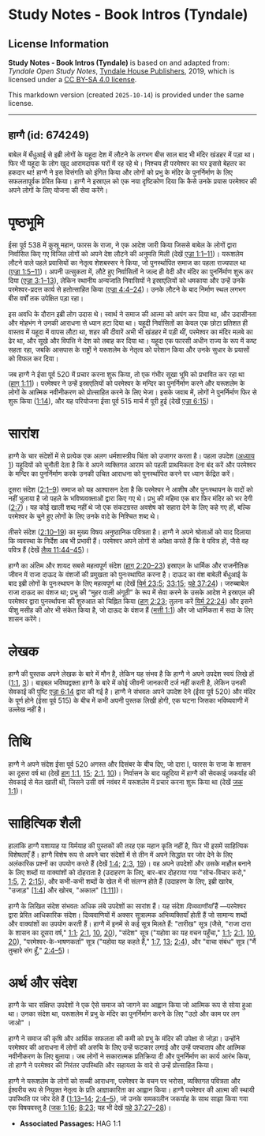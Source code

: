 # Study Notes - Book Intros (Tyndale)

## License Information

**Study Notes - Book Intros (Tyndale)** is based on and adapted from: _Tyndale Open Study Notes_, [Tyndale House Publishers](https://tyndaleopenresources.com/), 2019, which is licensed under a [CC BY-SA 4.0 license](https://creativecommons.org/licenses/by-sa/4.0/legalcode.en).

This markdown version (created `2025-10-14`) is provided under the same license.



--------------------------------

## हाग्गै (id: 674249)

बाबेल में बँधुआई से इब्री लोगों के यहूदा देश में लौटने के लगभग बीस साल बाद भी मंदिर खंडहर में पड़ा था। फिर भी यहूदा के लोग खुद आरामदायक घरों में रह रहे थे। निश्‍चय ही परमेश्‍वर का घर इससे बेहतर का हकदार था! हाग्गै ने इस विसंगति को इंगित किया और लोगों को प्रभु के मंदिर के पुनर्निर्माण के लिए सफलतापूर्वक प्रेरित किया। हाग्गै ने इस्राएल को एक नया दृष्टिकोण दिया कि कैसे उनके प्रयास परमेश्वर की अपने लोगों के लिए योजना की सेवा करेंगे।

पृष्ठभूमि
=========

ईसा पूर्व 538 में कुस्रू महान, फारस के राजा, ने एक आदेश जारी किया जिससे बाबेल के लोगों द्वारा निर्वासित किए गए विजित लोगों को अपने देश लौटने की अनुमति मिली (देखें [एज्रा 1:1–11](https://ref.ly/Ezra1:1-Ezra1:11))। यरूशलेम लौटने वाले पहले प्रवासियों का नेतृत्व शेशबस्सर ने किया, जो पुनर्स्थापित समाज का पहला राज्यपाल था ([एज्रा 1:5–11](https://ref.ly/Ezra1:5-Ezra1:11))। अपनी उत्सुकता में, लौटे हुए निर्वासितों ने जल्द ही वेदी और मंदिर का पुनर्निर्माण शुरू कर दिया ([एज्रा 3:1–13](https://ref.ly/Ezra3:1-Ezra3:13)), लेकिन स्थानीय अन्यजाति निवासियों ने इस्राएलियों को धमकाया और उन्हें उनके परमेश्वर\-प्रदत्त कार्य से हतोत्साहित किया ([एज्रा 4:4–24](https://ref.ly/Ezra4:4-Ezra4:24))। उनके लौटने के बाद निर्माण स्थल लगभग बीस वर्षों तक उपेक्षित पड़ा रहा।

इस अवधि के दौरान इब्री लोग उदास थे। स्वार्थ ने समाज की आत्मा को अपंग कर दिया था, और उदासीनता और मोहभंग ने उनकी आराधना से ध्यान हटा दिया था। यहूदी निर्वासितों का केवल एक छोटा प्रतिशत ही वास्तव में यहूदा में वापस लौटा था, शहर की दीवारें अभी भी खंडहर में पड़ी थीं, परमेश्वर का मंदिर मलबे का ढेर था, और सूखे और विपत्ति ने देश को तबाह कर दिया था। यहूदा एक फारसी अधीन राज्य के रूप में कष्ट सहता रहा, जबकि आसपास के राष्ट्रों ने यरूशलेम के नेतृत्व को परेशान किया और उनके सुधार के प्रयासों को विफल कर दिया।

जब हाग्गै ने ईसा पूर्व 520 में प्रचार करना शुरू किया, तो एक गंभीर सूखा भूमि को प्रभावित कर रहा था ([हाग् 1:11](https://ref.ly/Hag1:11))। परमेश्वर ने उन्हें इस्राएलियों को परमेश्वर के मन्दिर का पुनर्निर्माण करने और यरूशलेम के लोगों के आत्मिक नवीनीकरण को प्रोत्साहित करने के लिए भेजा। इसके जवाब में, लोगों ने पुनर्निर्माण फिर से शुरू किया ([1:14](https://ref.ly/Hag1:14)), और यह परियोजना ईसा पूर्व 515 मार्च में पूरी हुई (देखें [एज्रा 6:15](https://ref.ly/Ezra6:15))।

सारांश
======

हाग्गै के चार संदेशों में से प्रत्येक एक अलग धर्मशास्त्रीय चिंता को उजागर करता है। पहला उपदेश ([अध्याय 1](https://ref.ly/Hag1:1-Hag1:15)) यहूदियों को चुनौती देता है कि वे अपने व्यक्तिगत आराम को पहली प्राथमिकता देना बंद करें और परमेश्वर के मन्दिर का पुनर्निर्माण करके उनकी उचित आराधना को पुनर्स्थापित करने पर ध्यान केंद्रित करें।

दूसरा संदेश ([2:1–9](https://ref.ly/Hag2:1-Hag2:9)) समाज को यह आश्वासन देता है कि परमेश्वर ने आशीष और पुनःस्थापन के वादों को नहीं भुलाया है जो पहले के भविष्यवक्ताओं द्वारा किए गए थे। प्रभु की महिमा एक बार फिर मंदिर को भर देगी ([2:7](https://ref.ly/Hag2:7))। यह कोई खाली शब्द नहीं थे जो एक संकटग्रस्त अवशेष को सहारा देने के लिए कहे गए हों, बल्कि परमेश्वर के चुने हुए लोगों के लिए उनके वादे के निश्चित शब्द थे।

तीसरे संदेश ([2:10–19](https://ref.ly/Hag2:10-Hag2:19)) का मुख्य विषय अनुष्ठानिक पवित्रता है। हाग्गै ने अपने श्रोताओं को याद दिलाया कि व्यवस्था के निर्देश अब भी प्रभावी हैं। परमेश्वर अपने लोगों से अपेक्षा करते हैं कि वे पवित्र हों, जैसे वह पवित्र हैं (देखें [लैव्य 11:44–45](https://ref.ly/Lev11:44-Lev11:45))।

हाग्गै का अंतिम और शायद सबसे महत्वपूर्ण संदेश ([हाग् 2:20–23](https://ref.ly/Hag2:20-Hag2:23)) इस्राएल के धार्मिक और राजनीतिक जीवन में राजा दाऊद के वंशजों की प्रमुखता को पुनःस्थापित करना है। दाऊद का वंश बाबेली बँधुआई के बाद इब्री लोगों के पुनःस्थापन के लिए महत्वपूर्ण था (देखें [यिर्म 23:5](https://ref.ly/Jer23:5); [33:15](https://ref.ly/Jer33:15); [यहे 37:24](https://ref.ly/Ezek37:24))। जरुब्बाबेल राजा दाऊद का वंशज था; प्रभु की “मुहर वाली अंगूठी” के रूप में सेवा करने के उसके आदेश ने इस्राएल की परमेश्वर द्वारा पुनर्स्थापना की शुरुआत को चिह्नित किया ([हाग् 2:23](https://ref.ly/Hag2:23); तुलना करें [यिर्म 22:24](https://ref.ly/Jer22:24)) और इसने यीशु मसीह की ओर भी संकेत किया है, जो दाऊद के वंशज हैं ([मत्ती 1:1](https://ref.ly/Matt1:1)) और जो धार्मिकता में सदा के लिए शासन करेंगे।

लेखक
====

हाग्गै की पुस्तक अपने लेखक के बारे में मौन है, लेकिन यह संभव है कि हाग्गै ने अपने उपदेश स्वयं लिखे हों ([1:1](https://ref.ly/Hag1:1), [3](https://ref.ly/Hag1:3))। बाइबल भविष्यद्वक्ता हाग्गै के बारे में कोई जीवनी जानकारी दर्ज नहीं करती है, लेकिन उनकी सेवकाई की पुष्टि [एज्रा 6:14](https://ref.ly/Ezra6:14) द्वारा की गई है। हाग्गै ने संभवतः अपने उपदेश देने (ईसा पूर्व 520\) और मंदिर के पूर्ण होने (ईसा पूर्व 515\) के बीच में कभी अपनी पुस्तक लिखी होगी, एक घटना जिसका भविष्यवाणी में उल्लेख नहीं है।

तिथि
====

हाग्गै ने अपने संदेश ईसा पूर्व 520 अगस्त और दिसंबर के बीच दिए, जो दारा I, फारस के राजा के शासन का दूसरा वर्ष था (देखें [हाग् 1:1](https://ref.ly/Hag1:1), [15](https://ref.ly/Hag1:15); [2:1](https://ref.ly/Hag2:1), [10](https://ref.ly/Hag2:10))। निर्वासन के बाद यहूदिया में हाग्गै की सेवकाई जकर्याह की सेवकाई से मेल खाती थी, जिसने उसी वर्ष नवंबर में यरूशलेम में प्रचार करना शुरू किया था (देखें [जक 1:1](https://ref.ly/Zech1:1))।

साहित्यिक शैली
==============

हालांकि हाग्गै यशायाह या यिर्मयाह की पुस्तकों की तरह एक महान कृति नहीं है, फिर भी इसमें साहित्यिक विशेषताएँ हैं। हाग्गै विशेष रूप से अपने चार संदेशों में से तीन में अपने सिद्धांत पर जोर देने के लिए अलंकारिक प्रश्नों का उपयोग करते हैं (देखें [1:4](https://ref.ly/Hag1:4); [2:3](https://ref.ly/Hag2:3), [19](https://ref.ly/Hag2:19))। वह अपने उपदेशों और उसके माहौल बनाने के लिए शब्दों या वाक्यांशों को दोहराता है (उदाहरण के लिए, बार\-बार दोहराया गया "सोच\-विचार करो," [1:5](https://ref.ly/Hag1:5), [7](https://ref.ly/Hag1:7); [2:15](https://ref.ly/Hag2:15)), और कभी\-कभी शब्दों के खेल में भी संलग्न होते हैं (उदाहरण के लिए, इब्री खारेब, "उजाड़" \[[1:4](https://ref.ly/Hag1:4)] और खोरब, "अकाल" \[[1:11](https://ref.ly/Hag1:11)])।

हाग्गै के लिखित संदेश संभवतः अधिक लंबे उपदेशों का सारांश हैं। यह संदेश *दिव्यवाणीयाँ*  हैं —परमेश्वर द्वारा प्रेरित आधिकारिक संदेश। दिव्यवाणियों में अक्सर सूत्रात्मक अभिव्यक्तियाँ होती हैं जो सामान्य शब्दों और वाक्यांशों का उपयोग करती हैं। हाग्गै में इनमें से कई सूत्र मिलते हैं: "तारीख" सूत्र (जैसे, "राजा दारा के शासन का दूसरा वर्ष," [1:1](https://ref.ly/Hag1:1); [2:1](https://ref.ly/Hag2:1), [10](https://ref.ly/Hag2:10), [20](https://ref.ly/Hag2:20)), "संदेश" सूत्र ("यहोवा का यह वचन पहुँचा," [1:1](https://ref.ly/Hag1:1); [2:1](https://ref.ly/Hag2:1), [10](https://ref.ly/Hag2:10), [20](https://ref.ly/Hag2:20)), "परमेश्वर\-के\-भाषणकर्ता" सूत्र ("यहोवा यह कहते हैं," [1:7](https://ref.ly/Hag1:7), [13](https://ref.ly/Hag1:13); [2:4](https://ref.ly/Hag2:4)), और "वाचा संबंध" सूत्र ("मैं तुम्हारे संग हूँ," [2:4–5](https://ref.ly/Hag2:4-Hag2:5))।

अर्थ और संदेश
=============

हाग्गै के चार संक्षिप्त उपदेशों ने एक ऐसे समाज को जागने का आह्वान किया जो आत्मिक रूप से सोया हुआ था। उनका संदेश था, यरूशलेम में प्रभु के मंदिर का पुनर्निर्माण करने के लिए "उठो और काम पर लग जाओ" ।

हाग्गै ने समाज की कृषि और आर्थिक सफलता की कमी को प्रभु के मंदिर की उपेक्षा से जोड़ा। उन्होंने परमेश्वर की आराधना में लोगों की अरुचि के लिए उन्हें फटकार लगाई और उन्हें पश्चाताप और आत्मिक नवीनीकरण के लिए बुलाया। जब लोगों ने सकारात्मक प्रतिक्रिया दी और पुनर्निर्माण का कार्य आरंभ किया, तो हाग्गै ने परमेश्वर की निरंतर उपस्थिति और सहायता के वादे से उन्हें प्रोत्साहित किया।

हाग्गै ने यरूशलेम के लोगों को सच्ची आराधना, परमेश्वर के वचन पर भरोसा, व्यक्तिगत पवित्रता और ईश्वरीय रूप से नियुक्त नेतृत्व के प्रति आज्ञाकारिता का आह्वान किया। हाग्गै परमेश्वर की आत्मा की स्थायी उपस्थिति पर जोर देते हैं ([1:13–14](https://ref.ly/Hag1:13-Hag1:14); [2:4–5](https://ref.ly/Hag2:4-Hag2:5)), जो उनके समकालीन जकर्याह के साथ साझा किया गया एक विषयवस्तु है ([जक 1:16](https://ref.ly/Zech1:16); [8:23](https://ref.ly/Zech8:23); यह भी देखें [यहे 37:27–28](https://ref.ly/Ezek37:27-Ezek37:28))।

* **Associated Passages:** HAG 1:1

